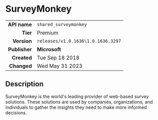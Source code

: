 # SurveyMonkey
| | |
|-:|-|
|**API name**|`shared_surveymonkey`|
|**Tier**|Premium|
|**Version**|`releases/v1.0.1636\1.0.1636.3297`|
|**Publisher**|**Microsoft**|
|**Created**|Tue Sep 18 2018|
|**Changed**|Wed May 31 2023|

## Description
SurveyMonkey is the world's leading provider of web-based survey solutions. These solutions are used by companies, organizations, and individuals to gather the insights they need to make more informed decisions.
